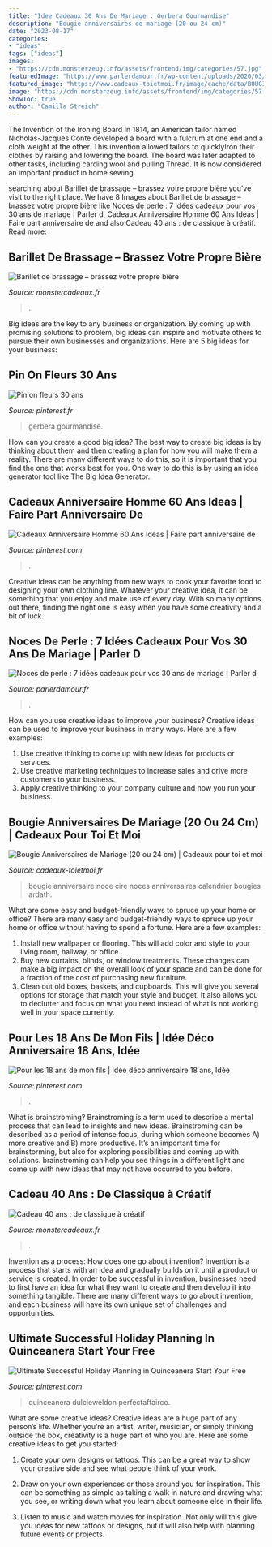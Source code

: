 ```yaml
---
title: "Idee Cadeaux 30 Ans De Mariage : Gerbera Gourmandise"
description: "Bougie anniversaires de mariage (20 ou 24 cm)"
date: "2023-08-17"
categories:
- "ideas"
tags: ["ideas"]
images:
- "https://cdn.monsterzeug.info/assets/frontend/img/categories/57.jpg"
featuredImage: "https://www.parlerdamour.fr/wp-content/uploads/2020/03/cadeau-noces-de-perle-scaled.jpg"
featured_image: "https://www.cadeaux-toietmoi.fr/image/cache/data/BOUGIES/Ingrid Le guennec/bougie-calendrier_noce-contemporaine-orange-zoom-700x700.jpg"
image: "https://cdn.monsterzeug.info/assets/frontend/img/categories/57.jpg"
ShowToc: true
author: "Camilla Streich"
---
```



The Invention of the Ironing Board
In 1814, an American tailor named Nicholas-Jacques Conte developed a board with a fulcrum at one end and a cloth weight at the other. This invention allowed tailors to quicklyIron their clothes by raising and lowering the board. The board was later adapted to other tasks, including carding wool and pulling Thread. It is now considered an important product in home sewing.

	

		
searching about Barillet de brassage – brassez votre propre bière you've visit to the right place. We have 8 Images about Barillet de brassage – brassez votre propre bière like Noces de perle : 7 idées cadeaux pour vos 30 ans de mariage | Parler d, Cadeaux Anniversaire Homme 60 Ans Ideas | Faire part anniversaire de and also Cadeau 40 ans : de classique à créatif. Read more:
		
    
## Barillet De Brassage – Brassez Votre Propre Bière

<img loading=lazy src="https://cdn.monsterzeug.info/io/products/1392/share-image-1392.jpg?_jq=1629039036" onerror="this.onerror=null;this.src='https://tse1.mm.bing.net/th?id=OIP.WOgFAaF7NenMRcpJk8bj4gHaD4&amp;pid=15.1';" alt="Barillet de brassage – brassez votre propre bière">

_Source: monstercadeaux.fr_

>. 

	

Big ideas are the key to any business or organization. By coming up with promising solutions to problem, big ideas can inspire and motivate others to pursue their own businesses and organizations. Here are 5 big ideas for your business: 

    
## Pin On Fleurs 30 Ans

<img loading=lazy src="https://i.pinimg.com/originals/6d/89/5f/6d895fc3a91d80e9e5051fa43b3a5a23.jpg" onerror="this.onerror=null;this.src='https://tse1.mm.bing.net/th?id=OIP.ossPZ9_gfN0Cb7e3ctunuQHaLH&amp;pid=15.1';" alt="Pin on fleurs 30 ans">

_Source: pinterest.fr_

>gerbera gourmandise. 

	

How can you create a good big idea?
The best way to create big ideas is by thinking about them and then creating a plan for how you will make them a reality. There are many different ways to do this, so it is important that you find the one that works best for you. One way to do this is by using an idea generator tool like The Big Idea Generator.

    
## Cadeaux Anniversaire Homme 60 Ans Ideas | Faire Part Anniversaire De

<img loading=lazy src="https://i.pinimg.com/736x/c2/a3/f0/c2a3f002763ef10f309849ef9758bab8.jpg" onerror="this.onerror=null;this.src='https://tse3.mm.bing.net/th?id=OIP.RZkwVsrSLdjd5-l2UA_1-AHaJ3&amp;pid=15.1';" alt="Cadeaux Anniversaire Homme 60 Ans Ideas | Faire part anniversaire de">

_Source: pinterest.com_

>. 

	

Creative ideas can be anything from new ways to cook your favorite food to designing your own clothing line. Whatever your creative idea, it can be something that you enjoy and make use of every day. With so many options out there, finding the right one is easy when you have some creativity and a bit of luck.

    
## Noces De Perle : 7 Idées Cadeaux Pour Vos 30 Ans De Mariage | Parler D

<img loading=lazy src="https://www.parlerdamour.fr/wp-content/uploads/2020/03/cadeau-noces-de-perle-scaled.jpg" onerror="this.onerror=null;this.src='https://tse4.mm.bing.net/th?id=OIP.55s23fJj1_guCyweAOvitAHaE8&amp;pid=15.1';" alt="Noces de perle : 7 idées cadeaux pour vos 30 ans de mariage | Parler d">

_Source: parlerdamour.fr_

>. 

	

How can you use creative ideas to improve your business?
Creative ideas can be used to improve your business in many ways. Here are a few examples:
1. Use creative thinking to come up with new ideas for products or services.
2. Use creative marketing techniques to increase sales and drive more customers to your business.
3. Apply creative thinking to your company culture and how you run your business.

    
## Bougie Anniversaires De Mariage (20 Ou 24 Cm) | Cadeaux Pour Toi Et Moi

<img loading=lazy src="https://www.cadeaux-toietmoi.fr/image/cache/data/BOUGIES/Ingrid Le guennec/bougie-calendrier_noce-contemporaine-orange-zoom-700x700.jpg" onerror="this.onerror=null;this.src='https://tse4.mm.bing.net/th?id=OIP.r4r0EGuMxXeMTVDpVExrpAHaHa&amp;pid=15.1';" alt="Bougie Anniversaires de Mariage (20 ou 24 cm) | Cadeaux pour toi et moi">

_Source: cadeaux-toietmoi.fr_

>bougie anniversaire noce cire noces anniversaires calendrier bougies ardath. 

	

What are some easy and budget-friendly ways to spruce up your home or office?
There are many easy and budget-friendly ways to spruce up your home or office without having to spend a fortune. Here are a few examples: 
1. Install new wallpaper or flooring. This will add color and style to your living room, hallway, or office. 
2. Buy new curtains, blinds, or window treatments. These changes can make a big impact on the overall look of your space and can be done for a fraction of the cost of purchasing new furniture. 
3. Clean out old boxes, baskets, and cupboards. This will give you several options for storage that match your style and budget. It also allows you to declutter and focus on what you need instead of what is not working well in your space currently. 

    
## Pour Les 18 Ans De Mon Fils | Idée Déco Anniversaire 18 Ans, Idée

<img loading=lazy src="https://i.pinimg.com/originals/f9/28/9e/f9289e8de0ddd35a7f77dbb126215eb2.jpg" onerror="this.onerror=null;this.src='https://tse1.mm.bing.net/th?id=OIP.VVji2cUuc0aF7U-CC9svBgHaNK&amp;pid=15.1';" alt="Pour les 18 ans de mon fils | Idée déco anniversaire 18 ans, Idée">

_Source: pinterest.com_

>. 

	

What is brainstroming?
Brainstroming is a term used to describe a mental process that can lead to insights and new ideas. Brainstroming can be described as a period of intense focus, during which someone becomes A) more creative and B) more productive. It’s an important time for brainstorming, but also for exploring possibilities and coming up with solutions. brainstroming can help you see things in a different light and come up with new ideas that may not have occurred to you before.

    
## Cadeau 40 Ans : De Classique à Créatif

<img loading=lazy src="https://cdn.monsterzeug.info/assets/frontend/img/categories/57.jpg" onerror="this.onerror=null;this.src='https://tse1.mm.bing.net/th?id=OIP.9EgbNjXDktpUiYQwL3CgEAHaDt&amp;pid=15.1';" alt="Cadeau 40 ans : de classique à créatif">

_Source: monstercadeaux.fr_

>. 

	

Invention as a process: How does one go about invention?
Invention is a process that starts with an idea and gradually builds on it until a product or service is created. In order to be successful in invention, businesses need to first have an idea for what they want to create and then develop it into something tangible. There are many different ways to go about invention, and each business will have its own unique set of challenges and opportunities.

    
## Ultimate Successful Holiday Planning In Quinceanera Start Your Free

<img loading=lazy src="https://i.pinimg.com/736x/79/ef/b5/79efb57ddcd407292d24286390eb9c15.jpg" onerror="this.onerror=null;this.src='https://tse2.mm.bing.net/th?id=OIP.pKi-iibYzxjZny6p8aeipAHaI_&amp;pid=15.1';" alt="Ultimate Successful Holiday Planning in Quinceanera Start Your Free">

_Source: pinterest.com_

>quinceanera dulcieweldon perfectaffairco. 

	

What are some creative ideas?
Creative ideas are a huge part of any person’s life. Whether you’re an artist, writer, musician, or simply thinking outside the box, creativity is a huge part of who you are. Here are some creative ideas to get you started:
1. Create your own designs or tattoos. This can be a great way to show your creative side and see what people think of your work.

2. Draw on your own experiences or those around you for inspiration. This can be something as simple as taking a walk in nature and drawing what you see, or writing down what you learn about someone else in their life.

3. Listen to music and watch movies for inspiration. Not only will this give you ideas for new tattoos or designs, but it will also help with planning future events or projects.


